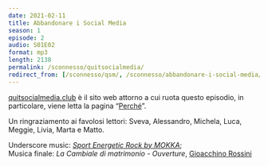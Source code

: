 ```yaml
---
date: 2021-02-11
title: Abbandonare i Social Media
season: 1
episode: 2
audio: S01E02
format: mp3
length: 2138
permalink: /sconnesso/quitsocialmedia/
redirect_from: [/sconnesso/qsm/, /sconnesso/abbandonare-i-social-media/, /sconnesso/abbandonare-i-social/, /sconnesso/abbandonare-social/]
---
```

[quitsocialmedia.club](https://quitsocialmedia.club 'Quit Social Media') è il sito web attorno a cui ruota questo episodio, in particolare, viene letta la pagina “[Perché](https://quitsocialmedia.club/perché 'Perché - quitsocialmedia.club')”.

Un ringraziamento ai favolosi lettori: Sveva, Alessandro, Michela, Luca, Meggie, Livia, Marta e Matto.

Underscore music: [<cite>Sport Energetic Rock by MOKKA</cite>](https://www.youtube.com/watch?v=dlp4MVhrp3s 'Sport Energetic Rock by MOKKA on YouTube');   
Musica finale: <cite>La Cambiale di matrimonio - Ouverture</cite>, [Gioacchino Rossini](https://it.wikipedia.org/wiki/Gioachino_Rossini 'Gioacchino Rossini su Wikipedia')
